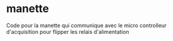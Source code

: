 # manette
Code pour la manette qui communique avec le micro controlleur d'acquisition pour flipper les relais d'alimentation
